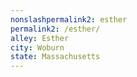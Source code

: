 ```yaml
---
﻿nonslashpermalink2: esther
permalink2: /esther/
alley: Esther
city: Woburn
state: Massachusetts
---
```

